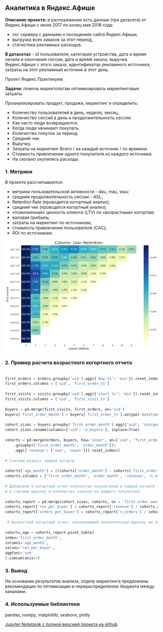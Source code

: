 ## Аналитика в Яндекс.Афише

**Описание проекта:** в распоряжении есть данные (три датасета) от Яндекс.Афиши с июня 2017 по конец мая 2018 года:
- лог сервера с данными о посещениях сайта Яндекс.Афиши,
- выгрузка всех заказов за этот период,
- статистика рекламных расходов.

**В датасетах** - id пользователя, категория устройства, дата и время начала и окончания сессии, дата и время заказа, выручка Яндекс.Афиши с этого заказа, идентификатор рекламного источника, затраты на этот рекламный источник в этот день.

Проект Яндекс.Практикума

**Задачи:** помочь маркетологам оптимизировать маркетинговые затраты. 

Проанализировать продукт, продажи, маркетинг и определить: 
- Количество пользователей в день, неделю, месяц.
- Количество сессий в день и продолжительность сессии.
- Как часто люди возвращаются.
- Когда люди начинают покупать.
- Количество покупок за период.
- Средний чек.
- Выручку. 
- Затраты на маркетинг Всего / на каждый источник / по времени.
- Стоимость привлечения одного покупателя из каждого источника.
- На сколько окупились расходы.

### 1. Метрики

 В проекте рассчитываются:
 - метрики пользовательской активности - dau, mau, wau;
 - средняя продолжительность сессии - ASL;
 - Retention Rate (проводится когортный анализ);
 - средний чек (проводится когортный анализ);
 - «пожизненная» ценность клиента (LTV) по «возрастным» когортам;
 - валовая прибыль;
 - затраты на маркетинг по источникам;
 - стоимость привлечения пользователя (CAC);
 - ROI по источникам.

<img src="images/rr_heatmap.png?raw=true"/>

### 2. Пример расчета возрастного когортного отчета

```python

first_orders = orders.groupby('uid').agg({'buy_ts': 'min'}).reset_index()
first_orders.columns = ['uid', 'first_order_ts']

first_visits = visits.groupby('uid').agg({'start_ts': 'min'}).reset_index()
first_visits.columns = ['uid', 'first_visit_ts']

buyers = pd.merge(first_visits, first_orders, on='uid')
buyers['first_order_month'] = buyers['first_order_ts'].astype('datetime64[M]')

cohort_sizes = buyers.groupby('first_order_month').agg({'uid': 'nunique'}).reset_index()
cohort_sizes.rename(columns={'uid': 'n_buyers'}, inplace=True)

cohorts = pd.merge(orders, buyers, how='inner', on=['uid', 'first_order_month'])\
    .groupby(['first_order_month', 'order_month'])\
    .agg({'revenue': ['sum', 'count']}).reset_index()
    
# Считаем возраст каждой когорты

cohorts['age_month'] = ((cohorts['order_month'] - cohorts['first_order_month']) / np.timedelta64(1,'M')).round()
cohorts.columns = ['first_order_month', 'order_month', 'revenue', 'n_orders', 'age_month']
    
# Добавляем в когортный отчет количество покупателей в каждой когорте 
# и считаем выручку и количество заказов на каждого покупателя.

cohorts_report = pd.merge(cohort_sizes, cohorts, on = 'first_order_month')
cohorts_report['rev_per_buyer'] = cohorts_report['revenue'] / cohorts_report['n_buyers']
cohorts_report['orders_per_buyer'] = cohorts_report['n_orders'] / cohorts_report['n_buyers']

 # Возростной когортный отчет, показывающий накопительную выручку на покупателя

cohorts_age = cohorts_report.pivot_table(
index='first_order_month', 
columns='age_month', 
values='rev_per_buyer', 
aggfunc='sum'
).cumsum(axis=1)

```

### 3. Вывод

На основании результатов анализа, отделу маркетинга предложены рекомендации по оптимизации и перераспределению бюджета между каналами.

### 4. Используемые библиотеки

pandas, numpy, matplotlib, seaborn, plotly

[Jupyter Notebook c полной версией проекта на github](https://nbviewer.jupyter.org/github/annlucic/yandex_praktikum/blob/master/yandex_afisha.ipynb)

